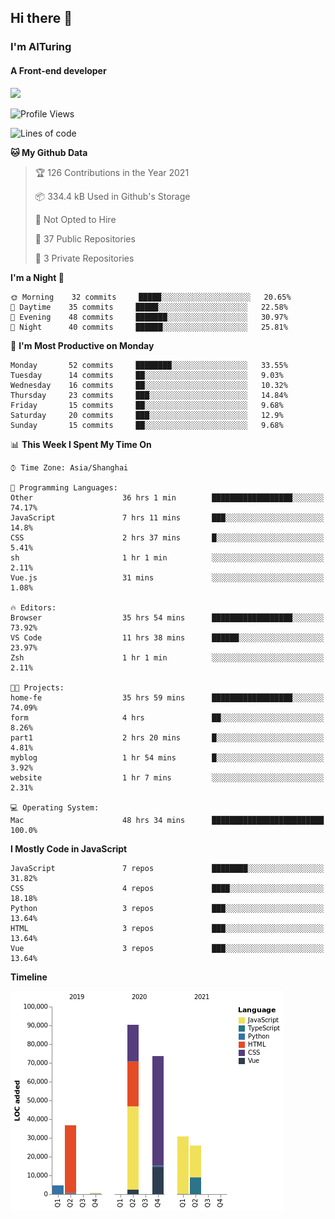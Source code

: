 ## Hi there 👋
### I'm AITuring
#### A Front-end developer

<img src="./dhx.gif" width="400px"/>

<!--START_SECTION:waka-->
![Profile Views](http://img.shields.io/badge/Profile%20Views-1-blue)

![Lines of code](https://img.shields.io/badge/From%20Hello%20World%20I%27ve%20Written-262629%20lines%20of%20code-blue)

**🐱 My Github Data** 

> 🏆 126 Contributions in the Year 2021
 > 
> 📦 334.4 kB Used in Github's Storage 
 > 
> 🚫 Not Opted to Hire
 > 
> 📜 37 Public Repositories 
 > 
> 🔑 3 Private Repositories  
 > 
**I'm a Night 🦉** 

```text
🌞 Morning    32 commits     █████░░░░░░░░░░░░░░░░░░░░   20.65% 
🌆 Daytime    35 commits     █████░░░░░░░░░░░░░░░░░░░░   22.58% 
🌃 Evening    48 commits     ███████░░░░░░░░░░░░░░░░░░   30.97% 
🌙 Night      40 commits     ██████░░░░░░░░░░░░░░░░░░░   25.81%

```
📅 **I'm Most Productive on Monday** 

```text
Monday       52 commits     ████████░░░░░░░░░░░░░░░░░   33.55% 
Tuesday      14 commits     ██░░░░░░░░░░░░░░░░░░░░░░░   9.03% 
Wednesday    16 commits     ██░░░░░░░░░░░░░░░░░░░░░░░   10.32% 
Thursday     23 commits     ███░░░░░░░░░░░░░░░░░░░░░░   14.84% 
Friday       15 commits     ██░░░░░░░░░░░░░░░░░░░░░░░   9.68% 
Saturday     20 commits     ███░░░░░░░░░░░░░░░░░░░░░░   12.9% 
Sunday       15 commits     ██░░░░░░░░░░░░░░░░░░░░░░░   9.68%

```


📊 **This Week I Spent My Time On** 

```text
⌚︎ Time Zone: Asia/Shanghai

💬 Programming Languages: 
Other                    36 hrs 1 min        ██████████████████░░░░░░░   74.17% 
JavaScript               7 hrs 11 mins       ███░░░░░░░░░░░░░░░░░░░░░░   14.8% 
CSS                      2 hrs 37 mins       █░░░░░░░░░░░░░░░░░░░░░░░░   5.41% 
sh                       1 hr 1 min          ░░░░░░░░░░░░░░░░░░░░░░░░░   2.11% 
Vue.js                   31 mins             ░░░░░░░░░░░░░░░░░░░░░░░░░   1.08%

🔥 Editors: 
Browser                  35 hrs 54 mins      ██████████████████░░░░░░░   73.92% 
VS Code                  11 hrs 38 mins      ██████░░░░░░░░░░░░░░░░░░░   23.97% 
Zsh                      1 hr 1 min          ░░░░░░░░░░░░░░░░░░░░░░░░░   2.11%

🐱‍💻 Projects: 
home-fe                  35 hrs 59 mins      ██████████████████░░░░░░░   74.09% 
form                     4 hrs               ██░░░░░░░░░░░░░░░░░░░░░░░   8.26% 
part1                    2 hrs 20 mins       █░░░░░░░░░░░░░░░░░░░░░░░░   4.81% 
myblog                   1 hr 54 mins        █░░░░░░░░░░░░░░░░░░░░░░░░   3.92% 
website                  1 hr 7 mins         ░░░░░░░░░░░░░░░░░░░░░░░░░   2.31%

💻 Operating System: 
Mac                      48 hrs 34 mins      █████████████████████████   100.0%

```

**I Mostly Code in JavaScript** 

```text
JavaScript               7 repos             ████████░░░░░░░░░░░░░░░░░   31.82% 
CSS                      4 repos             ████░░░░░░░░░░░░░░░░░░░░░   18.18% 
Python                   3 repos             ███░░░░░░░░░░░░░░░░░░░░░░   13.64% 
HTML                     3 repos             ███░░░░░░░░░░░░░░░░░░░░░░   13.64% 
Vue                      3 repos             ███░░░░░░░░░░░░░░░░░░░░░░   13.64%

```


**Timeline**

![Chart not found](https://raw.githubusercontent.com/AITuring/AITuring/main/charts/bar_graph.png) 


<!--END_SECTION:waka-->


